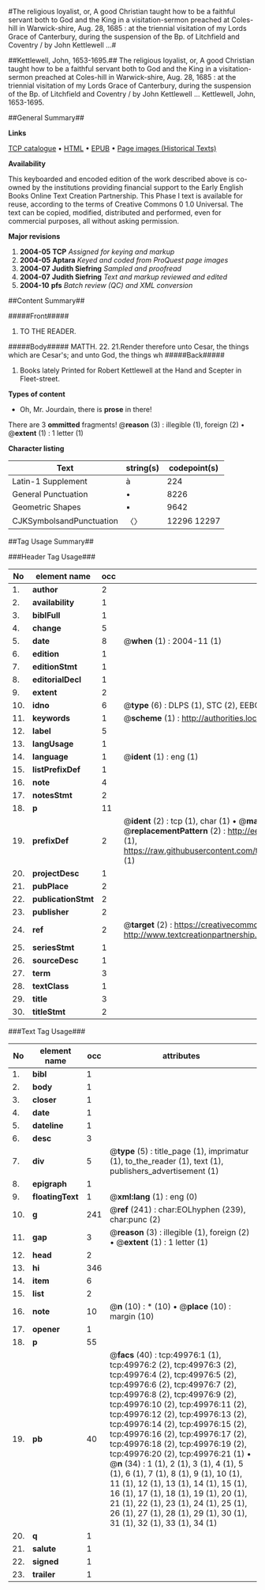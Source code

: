 #The religious loyalist, or, A good Christian taught how to be a faithful servant both to God and the King in a visitation-sermon preached at Coles-hill in Warwick-shire, Aug. 28, 1685 : at the triennial visitation of my Lords Grace of Canterbury, during the suspension of the Bp. of Litchfield and Coventry / by John Kettlewell ...#

##Kettlewell, John, 1653-1695.##
The religious loyalist, or, A good Christian taught how to be a faithful servant both to God and the King in a visitation-sermon preached at Coles-hill in Warwick-shire, Aug. 28, 1685 : at the triennial visitation of my Lords Grace of Canterbury, during the suspension of the Bp. of Litchfield and Coventry / by John Kettlewell ...
Kettlewell, John, 1653-1695.

##General Summary##

**Links**

[TCP catalogue](http://www.ota.ox.ac.uk/tcp/)  • 
[HTML](http://tei.it.ox.ac.uk/tcp/Texts-HTML/free/A47/A47310.html)  • 
[EPUB](http://tei.it.ox.ac.uk/tcp/Texts-EPUB/free/A47/A47310.epub) • 
[Page images (Historical Texts)](https://data.historicaltexts.jisc.ac.uk/view?pubId=eebo-11858503e&pageId=eebo-11858503e-49976-1)

**Availability**

This keyboarded and encoded edition of the
	       work described above is co-owned by the institutions
	       providing financial support to the Early English Books
	       Online Text Creation Partnership. This Phase I text is
	       available for reuse, according to the terms of Creative
	       Commons 0 1.0 Universal. The text can be copied,
	       modified, distributed and performed, even for
	       commercial purposes, all without asking permission.

**Major revisions**

1. __2004-05__ __TCP__ *Assigned for keying and markup*
1. __2004-05__ __Aptara__ *Keyed and coded from ProQuest page images*
1. __2004-07__ __Judith Siefring__ *Sampled and proofread*
1. __2004-07__ __Judith Siefring__ *Text and markup reviewed and edited*
1. __2004-10__ __pfs__ *Batch review (QC) and XML conversion*

##Content Summary##

#####Front#####

1. TO THE
READER.

#####Body#####
MATTH. 22. 21.Render therefore unto Cesar, the things
which are Cesar's; and unto God,
the things wh
#####Back#####

1. Books lately Printed for Robert
Kettlewell at the Hand and
Scepter in Fleet-street.

**Types of content**

  * Oh, Mr. Jourdain, there is **prose** in there!

There are 3 **ommitted** fragments! 
 @__reason__ (3) : illegible (1), foreign (2)  •  @__extent__ (1) : 1 letter (1)

**Character listing**


|Text|string(s)|codepoint(s)|
|---|---|---|
|Latin-1 Supplement|à|224|
|General Punctuation|•|8226|
|Geometric Shapes|▪|9642|
|CJKSymbolsandPunctuation|〈〉|12296 12297|

##Tag Usage Summary##

###Header Tag Usage###

|No|element name|occ|attributes|
|---|---|---|---|
|1.|__author__|2||
|2.|__availability__|1||
|3.|__biblFull__|1||
|4.|__change__|5||
|5.|__date__|8| @__when__ (1) : 2004-11 (1)|
|6.|__edition__|1||
|7.|__editionStmt__|1||
|8.|__editorialDecl__|1||
|9.|__extent__|2||
|10.|__idno__|6| @__type__ (6) : DLPS (1), STC (2), EEBO-CITATION (1), OCLC (1), VID (1)|
|11.|__keywords__|1| @__scheme__ (1) : http://authorities.loc.gov/ (1)|
|12.|__label__|5||
|13.|__langUsage__|1||
|14.|__language__|1| @__ident__ (1) : eng (1)|
|15.|__listPrefixDef__|1||
|16.|__note__|4||
|17.|__notesStmt__|2||
|18.|__p__|11||
|19.|__prefixDef__|2| @__ident__ (2) : tcp (1), char (1)  •  @__matchPattern__ (2) : ([0-9\-]+):([0-9IVX]+) (1), (.+) (1)  •  @__replacementPattern__ (2) : http://eebo.chadwyck.com/downloadtiff?vid=$1&page=$2 (1), https://raw.githubusercontent.com/textcreationpartnership/Texts/master/tcpchars.xml#$1 (1)|
|20.|__projectDesc__|1||
|21.|__pubPlace__|2||
|22.|__publicationStmt__|2||
|23.|__publisher__|2||
|24.|__ref__|2| @__target__ (2) : https://creativecommons.org/publicdomain/zero/1.0/ (1), http://www.textcreationpartnership.org/docs/. (1)|
|25.|__seriesStmt__|1||
|26.|__sourceDesc__|1||
|27.|__term__|3||
|28.|__textClass__|1||
|29.|__title__|3||
|30.|__titleStmt__|2||


###Text Tag Usage###

|No|element name|occ|attributes|
|---|---|---|---|
|1.|__bibl__|1||
|2.|__body__|1||
|3.|__closer__|1||
|4.|__date__|1||
|5.|__dateline__|1||
|6.|__desc__|3||
|7.|__div__|5| @__type__ (5) : title_page (1), imprimatur (1), to_the_reader (1), text (1), publishers_advertisement (1)|
|8.|__epigraph__|1||
|9.|__floatingText__|1| @__xml:lang__ (1) : eng (0)|
|10.|__g__|241| @__ref__ (241) : char:EOLhyphen (239), char:punc (2)|
|11.|__gap__|3| @__reason__ (3) : illegible (1), foreign (2)  •  @__extent__ (1) : 1 letter (1)|
|12.|__head__|2||
|13.|__hi__|346||
|14.|__item__|6||
|15.|__list__|2||
|16.|__note__|10| @__n__ (10) : * (10)  •  @__place__ (10) : margin (10)|
|17.|__opener__|1||
|18.|__p__|55||
|19.|__pb__|40| @__facs__ (40) : tcp:49976:1 (1), tcp:49976:2 (2), tcp:49976:3 (2), tcp:49976:4 (2), tcp:49976:5 (2), tcp:49976:6 (2), tcp:49976:7 (2), tcp:49976:8 (2), tcp:49976:9 (2), tcp:49976:10 (2), tcp:49976:11 (2), tcp:49976:12 (2), tcp:49976:13 (2), tcp:49976:14 (2), tcp:49976:15 (2), tcp:49976:16 (2), tcp:49976:17 (2), tcp:49976:18 (2), tcp:49976:19 (2), tcp:49976:20 (2), tcp:49976:21 (1)  •  @__n__ (34) : 1 (1), 2 (1), 3 (1), 4 (1), 5 (1), 6 (1), 7 (1), 8 (1), 9 (1), 10 (1), 11 (1), 12 (1), 13 (1), 14 (1), 15 (1), 16 (1), 17 (1), 18 (1), 19 (1), 20 (1), 21 (1), 22 (1), 23 (1), 24 (1), 25 (1), 26 (1), 27 (1), 28 (1), 29 (1), 30 (1), 31 (1), 32 (1), 33 (1), 34 (1)|
|20.|__q__|1||
|21.|__salute__|1||
|22.|__signed__|1||
|23.|__trailer__|1||
